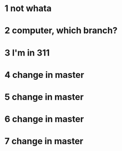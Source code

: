 # 1 not whata
# 2 computer, which branch?
# 3 I'm in 311
# 4 change in master
# 5 change in master
# 6 change in master
# 7 change in master
